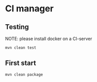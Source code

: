 # CI manager
## Testing
NOTE: please install docker on a CI-server
```bash
mvn clean test
```

## First start
```bash
mvn clean package
```



